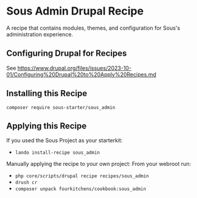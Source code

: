 # Sous Admin Drupal Recipe
A recipe that contains modules, themes, and configuration for Sous's administration experience.

## Configuring Drupal for Recipes

See https://www.drupal.org/files/issues/2023-10-01/Configuring%20Drupal%20to%20Apply%20Recipes.md

## Installing this Recipe

`composer require sous-starter/sous_admin`

## Applying this Recipe

If you used the Sous Project as your starterkit:
- `lando install-recipe sous_admin` 

Manually applying the recipe to your own project:
From your webroot run: 
- `php core/scripts/drupal recipe recipes/sous_admin`
- `drush cr`
- `composer unpack fourkitchens/cookbook:sous_admin`
